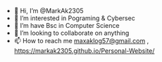 - 👋 Hi, I’m @MarkAk2305
- 👀 I’m interested in Pograming & Cybersec 
- 🌱 I’m have Bsc in Computer Science   
- 💞️ I’m looking to collaborate on anything
- 📫 How to reach me maxaklog57@gmail.com , https://markak2305.github.io/Personal-Website/

<!---
MarkAk2305/MarkAk2305 is a ✨ special ✨ repository because its `README.md` (this file) appears on your GitHub profile.
You can click the Preview link to take a look at your changes.
--->
